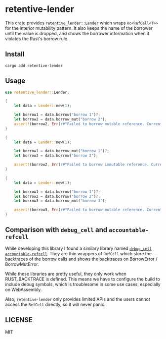 # retentive-lender

This crate provides `retentive_lender::Lender` which wraps `Rc<RefCell<T>>` for the interior mutability pattern. It also keeps the name of the borrower until the value is dropped, and shows the borrower information when it violates the  Rust's borrow rule.

## Install

```
cargo add retentive-lender
```

## Usage

```rust
use retentive_lender::Lender;

{
    let data = Lender::new(1);

    let borrow1 = data.borrow("borrow 1")?;
    let borrow2 = data.borrow_mut("borrow 2");
    assert!(borrow2, Err(r#"Failed to borrow mutable reference. Currently borrowed by: ["borrow 1"]"#.to_string()));
}

{
    let data = Lender::new(1);

    let borrow1 = data.borrow_mut("borrow 1")?;
    let borrow2 = data.borrow("borrow 2");

    assert!(borrow2, Err(r#"Failed to borrow immutable reference. Currently borrowed by: ["borrow 1 (mut)"]"#.to_string()));
}

{
    let data = Lender::new(1);

    let borrow1 = data.borrow("borrow 1")?;
    let borrow2 = data.borrow("borrow 2")?;
    let borrow3 = data.borrow_mut("borrow 3");

    assert!(borrow3, Err(r#"Failed to borrow mutable reference. Currently borrowed by: ["borrow 1", "borrow 2"]"#.to_string()));
}
```

## Comparison with `debug_cell` and `accountable-refcell`

While developing this library I found a similary library named [`debug_cell`](https://github.com/alexcrichton/debug-cell) [`accountable-refcell`](https://github.com/jdm/accountable-refcell).
They are thin wrappers of `RefCell` which store the backtraces of the borrow calls and shows the backtraces on BorrowError / BorrowMutError.

While these libraries are pretty useful, they only work when RUST_BACKTRACE is defined. This means we have to configure the build to include debug symbols, which is troublesome in some use cases, especially on WebAssembly.

Also, `retentive-lender` only provides limited APIs and the users cannot access the `RefCell` directly, so it will never panic.

## LICENSE

MIT
